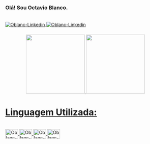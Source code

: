 ### Olá! Sou Octavio Blanco.
<div style="display: inline_blocks"><br>
<a href="https://www.linkedin.com/in/octavio-blanco-88237ab8/">
 <img align="center" alt="Oblanc-Linkedin" src="https://img.shields.io/badge/LinkedIn-0077B5?style=for-the-badge&logo=linkedin&logoColor=white" /> 
</a>
 <a href="https://www.instagram.com/octavio.blanco/">
 <img align="center" alt="Oblanc-Linkedin"  src="https://img.shields.io/badge/Instagram-E4405F?style=for-the-badge&logo=instagram&logoColor=white" /> 
</a>
</div>

###

<div align="center">
 <a href="https://github.com/OblancC">
 <img height="185em" src="https://github-readme-stats.vercel.app/api?username=OblancC&show_icons=true&theme=dark&include_all_commits=true&count_private=true"/>
 <img height="185em" src="https://github-readme-stats.vercel.app/api/top-langs/?username=OblancC&layout=compact&langs_count=7&theme=dark"/>
</div>
 
# Linguagem Utilizada:<br>

<div style="display: inline_blocks"><br>
            <img align="center" alt="Oblanc-C" height="30" width="40"    src="https://cdn.jsdelivr.net/gh/devicons/devicon/icons/c/c-original.svg" />
            <img align="center" alt="Oblanc-JS" height="30" width="40"   src="https://cdn.jsdelivr.net/gh/devicons/devicon/icons/javascript/javascript-original.svg" />
            <img align="center" alt="Oblanc-CSS" height="30" width="40"  src="https://cdn.jsdelivr.net/gh/devicons/devicon/icons/css3/css3-original.svg" />
            <img align="center" alt="Oblanc-Java" height="30" width="40" src="https://cdn.jsdelivr.net/gh/devicons/devicon/icons/java/java-original.svg" />
          

</div>
